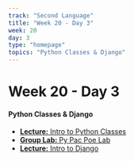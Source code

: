 ```yaml
---
track: "Second Language"
title: "Week 20 - Day 3"
week: 20
day: 3
type: "homepage"
topics: "Python Classes & Django"
---
```


# Week 20 - Day 3

#### Python Classes & Django
- [**Lecture:** Intro to Python Classes](/second-language/week-20/day-3/lecture-materials/intro-to-python-classes/)
- [**Group Lab:** Py Pac Poe Lab](/second-language/week-20/day-3/labs/python-py-pac-poe-lab/)
- [**Lecture:** Intro to Django](/second-language/week-20/day-3/lecture-materials/intro-to-django/)



